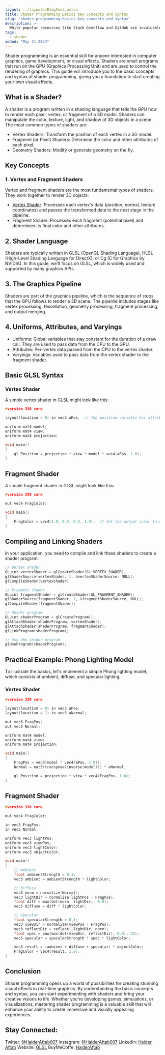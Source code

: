 ```yaml
---
layout: ../layouts/BlogPost.astro
title: Shader Programming Basics Key Concepts and Syntax
slug: "shader-programming-basics-key-concepts-and-syntax"
description: >-
  While popular resources like Stack Overflow and GitHub are invaluable, there are several lesser-known gems that can significantly boost your development skills. Here are nine essential, but less commonly mentioned, websites that can help you become a 10x developer.
tags:
  - shader
added: "May 24 2024"
---
```


Shader programming is an essential skill for anyone interested in computer graphics, game development, or visual effects. Shaders are small programs that run on the GPU (Graphics Processing Unit) and are used to control the rendering of graphics. This guide will introduce you to the basic concepts and syntax of shader programming, giving you a foundation to start creating your own visual effects.

## What is a Shader?

A shader is a program written in a shading language that tells the GPU how to render each pixel, vertex, or fragment of a 3D model. Shaders can manipulate the color, texture, light, and shadow of 3D objects in a scene. The most common types of shaders are:

- Vertex Shaders: Transform the position of each vertex in a 3D model.
- Fragment (or Pixel) Shaders: Determine the color and other attributes of each pixel.
- Geometry Shaders: Modify or generate geometry on the fly.

## Key Concepts

### 1. Vertex and Fragment Shaders

Vertex and fragment shaders are the most fundamental types of shaders. They work together to render 3D objects:

- [Vertex Shader](https://glsl.site/post/understanding-vertex-shaders-unveiling-the-magic-behind-3d-graphics/): Processes each vertex's data (position, normal, texture coordinates) and passes the transformed data to the next stage in the pipeline.
- Fragment Shader: Processes each fragment (potential pixel) and determines its final color and other attributes.

## 2. Shader Language

Shaders are typically written in GLSL (OpenGL Shading Language), HLSL (High-Level Shading Language for DirectX), or Cg (C for Graphics by NVIDIA). In this guide, we'll focus on GLSL, which is widely used and supported by many graphics APIs.

## 3. The Graphics Pipeline

Shaders are part of the graphics pipeline, which is the sequence of steps that the GPU follows to render a 3D scene. The pipeline includes stages like vertex processing, tessellation, geometry processing, fragment processing, and output merging.

## 4. Uniforms, Attributes, and Varyings

- Uniforms: Global variables that stay constant for the duration of a draw call. They are used to pass data from the CPU to the GPU.
- Attributes: Per-vertex data passed from the CPU to the vertex shader.
- Varyings: Variables used to pass data from the vertex shader to the fragment shader.

## Basic GLSL Syntax

### Vertex Shader

A simple vertex shader in GLSL might look like this:

```c
#version 330 core

layout(location = 0) in vec3 aPos;  // The position variable has attribute position 0

uniform mat4 model;
uniform mat4 view;
uniform mat4 projection;

void main()
{
    gl_Position = projection * view * model * vec4(aPos, 1.0);
}
```

## Fragment Shader

A simple fragment shader in GLSL might look like this:

```c
#version 330 core

out vec4 FragColor;

void main()
{
    FragColor = vec4(1.0, 0.5, 0.2, 1.0);  // Set the output color to orange
}
```

## Compiling and Linking Shaders

In your application, you need to compile and link these shaders to create a shader program:

```c
// Vertex shader
GLuint vertexShader = glCreateShader(GL_VERTEX_SHADER);
glShaderSource(vertexShader, 1, &vertexShaderSource, NULL);
glCompileShader(vertexShader);

// Fragment shader
GLuint fragmentShader = glCreateShader(GL_FRAGMENT_SHADER);
glShaderSource(fragmentShader, 1, &fragmentShaderSource, NULL);
glCompileShader(fragmentShader);

// Shader program
GLuint shaderProgram = glCreateProgram();
glAttachShader(shaderProgram, vertexShader);
glAttachShader(shaderProgram, fragmentShader);
glLinkProgram(shaderProgram);

// Use the shader program
glUseProgram(shaderProgram);
```

## Practical Example: Phong Lighting Model

To illustrate the basics, let's implement a simple Phong lighting model, which consists of ambient, diffuse, and specular lighting.

### Vertex Shader

```c
#version 330 core

layout(location = 0) in vec3 aPos;
layout(location = 1) in vec3 aNormal;

out vec3 FragPos;
out vec3 Normal;

uniform mat4 model;
uniform mat4 view;
uniform mat4 projection;

void main()
{
    FragPos = vec3(model * vec4(aPos, 1.0));
    Normal = mat3(transpose(inverse(model))) * aNormal;

    gl_Position = projection * view * vec4(FragPos, 1.0);
}
```

## Fragment Shader

```c
#version 330 core

out vec4 FragColor;

in vec3 FragPos;
in vec3 Normal;

uniform vec3 lightPos;
uniform vec3 viewPos;
uniform vec3 lightColor;
uniform vec3 objectColor;

void main()
{
    // Ambient
    float ambientStrength = 0.1;
    vec3 ambient = ambientStrength * lightColor;

    // Diffuse
    vec3 norm = normalize(Normal);
    vec3 lightDir = normalize(lightPos - FragPos);
    float diff = max(dot(norm, lightDir), 0.0);
    vec3 diffuse = diff * lightColor;

    // Specular
    float specularStrength = 0.5;
    vec3 viewDir = normalize(viewPos - FragPos);
    vec3 reflectDir = reflect(-lightDir, norm);
    float spec = pow(max(dot(viewDir, reflectDir), 0.0), 32);
    vec3 specular = specularStrength * spec * lightColor;

    vec3 result = (ambient + diffuse + specular) * objectColor;
    FragColor = vec4(result, 1.0);
}
```

## Conclusion

Shader programming opens up a world of possibilities for creating stunning visual effects in real-time graphics. By understanding the basic concepts and syntax, you can start experimenting with shaders and bring your creative visions to life. Whether you're developing games, simulations, or visualizations, mastering shader programming is a valuable skill that will enhance your ability to create immersive and visually appealing experiences.

## Stay Connected:

Twitter: [@HaiderAftab007](https://x.com/HaiderAftab007)
Instagram: [@HaiderAftab007](https://www.instagram.com/newraja2003/)
LinkedIn: [Haider Aftab](https://www.linkedin.com/in/haider-aftab-game-devloper/)
Website: [GLSL](https://glsl.site)
BuyMeCoffe: [HaiderAftab](https://www.buymeacoffee.com/HaiderAftab)
